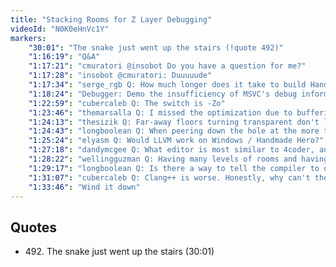```yaml
---
title: "Stacking Rooms for Z Layer Debugging"
videoId: "N0K0eHnVc1Y"
markers:
    "30:01": "The snake just went up the stairs (!quote 492)"
    "1:16:19": "Q&A"
    "1:17:21": "cmuratori @insobot Do you have a question for me?"
    "1:17:28": "insobot @cmuratori: Duuuuude"
    "1:17:34": "serge_rgb Q: How much longer does it take to build Handmade Hero with release optimizations?"
    "1:18:24": "Debugger: Demo the insufficiency of MSVC's debug information in optimised builds"
    "1:22:59": "cubercaleb Q: The switch is -Zo"
    "1:23:46": "themarsalla Q: I missed the optimization due to buffering but I caught some stuff about the clear being bloated, but didn't catch what the fix was?"
    "1:24:13": "thesizik Q: Far-away floors turning transparent don't look quite right since you can see through them"
    "1:24:43": "longboolean Q: When peering down the hole at the more transparent layers, you can see characters through those ground layers. My guess is you would want to mix with a \"fog color\" instead of just making the tiles transparent?"
    "1:25:24": "elyasm Q: Would LLVM work on Windows / Handmade Hero?"
    "1:27:18": "dandymcgee Q: What editor is most similar to 4coder, and how long did it take to pick it up?"
    "1:28:22": "wellingguzman Q: Having many levels of rooms and having entities in each level actively executing, wouldn't that be heavy / expensive? Or have you think in a performance solution or a level limitation?"
    "1:29:17": "longboolean Q: Is there a way to tell the compiler to optimize just a particular section of the code? If not, how would you work around that?"
    "1:31:07": "cubercaleb Q: Clang++ is worse. Honestly, why can't the PDB just say \"Hey, you are at this instruction? Okay, the value is in this register / address or whatever\"?"
    "1:33:46": "Wind it down"
---
```


## Quotes

* 492\. The snake just went up the stairs (30:01)
